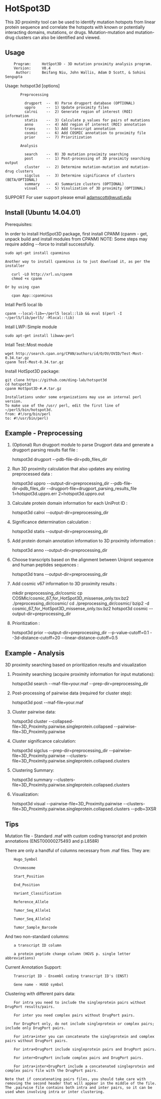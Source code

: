 HotSpot3D
===========

This 3D proximity tool can be used to identify mutation hotspots from linear protein sequence and correlate the hotspots with known or potentially interacting domains, mutations, or drugs. Mutation-mutation and mutation-drug clusters can also be identified and viewed.

Usage
-----

        Program:     HotSpot3D - 3D mutation proximity analysis program.
        Version:     V0.4
         Author:     Beifang Niu, John Wallis, Adam D Scott, & Sohini Sengupta

  Usage: hotspot3d <command> [options]

           Preprocessing

             drugport  --  0) Parse drugport database (OPTIONAL)
             uppro     --  1) Update proximity files
             calroi    --  2) Generate region of interest (ROI) information
             statis    --  3) Calculate p_values for pairs of mutations
             anno      --  4) Add region of interest (ROI) annotation
             trans     --  5) Add transcript annotation
             cosmic    --  6) Add COSMIC annotation to proximity file
             prior     --  7) Prioritization

           Analysis

             search    --  0) 3D mutation proximity searching
             post      --  1) Post-processing of 3D proximity searching output
             cluster   --  2) Determine mutation-mutation and mutation-drug clusters
             sigclus   --  3) Determine significance of clusters (BETA/OPTIONAL)
             summary   --  4) Summarize clusters (OPTIONAL)
             visual    --  5) Visulization of 3D proximity (OPTIONAL)

SUPPORT
For user support please email adamscott@wustl.edu


Install (Ubuntu 14.04.01)
-------

Prerequisites:

In order to install HotSpot3D package, first install CPANM
(cpanm - get, unpack build and install modules from CPANM)
NOTE: Some steps may require adding --force to install successfully.

    sudo apt-get install cpanminus

    Another way to install cpanminus is to just download it, as per the installer
        
       curl -LO http://xrl.us/cpanm
       chmod +x cpanm

    Or by using cpan

       cpan App::cpanminus

Intall Perl5 local lib

    cpanm --local-lib=~/perl5 local::lib && eval $(perl -I ~/perl5/lib/perl5/ -Mlocal::lib)

Intall LWP::Simple module

    sudo apt-get install libwww-perl

Intall Test::Most module
        
    wget http://search.cpan.org/CPAN/authors/id/O/OV/OVID/Test-Most-0.34.tar.gz
    cpanm Test-Most-0.34.tar.gz

Install HotSpot3D package: 
        
    git clone https://github.com/ding-lab/hotspot3d
    cd hotspot3d
    cpanm HotSpot3D-#.#.tar.gz

    Installations under some organizations may use an internal perl version.
    To make use of the /usr/ perl, edit the first line of ~/perl5/bin/hotspot3d.
    from: #!/org/bin/perl
    to: #!/usr/bin/perl)

Example - Preprocessing
-----------------------

1. (Optional) Run drugport module to parse Drugport data and generate a drugport parsing results flat file :

    hotspot3d drugport --pdb-file-dir=pdb_files_dir

2. Run 3D proximity calculation that also updates any existing preprocessed data :

    hotspot3d uppro --output-dir=preprocessing_dir --pdb-file-dir=pdb_files_dir --drugport-file=drugport_parsing_results_file 1>hotspot3d.uppro.err 2>hotspot3d.uppro.out

3. Calculate protein domain information for each UniProt ID : 

    hotspot3d calroi --output-dir=preprocessing_dir

4. Significance determination calculation :  

    hotspot3d statis --output-dir=preprocessing_dir

5. Add protein domain annotation information to 3D proximity information :

    hotspot3d anno --output-dir=preprocessing_dir

6. Choose transcripts based on the alignment between Uniprot sequence and human peptides sequences :

    hotspot3d trans --output-dir=preprocessing_dir

7. Add cosmic v67 information to 3D proximity results :

    mkdir preprocessing_dir/cosmic
    cp COSMIc/cosmic_67_for_HotSpot3D_missense_only.tsv.bz2 ./preprocessing_dir/cosmic/
    cd ./preprocessing_dir/cosmic/ 
    bzip2 -d cosmic_67_for_HotSpot3D_missense_only.tsv.bz2
    hotspot3d cosmic --output-dir=preprocessing_dir

8. Prioritization :

    hotspot3d prior --output-dir=preprocessing_dir --p-value-cutoff=0.1 --3d-distance-cutoff=20 --linear-distance-cutoff=0.5

Example - Analysis
------------------

3D proximity searching based on prioritization results and visualization

1. Proximity searching (acquire proximity information for input mutations):

    hotspot3d search --maf-file=your.maf --prep-dir=preprocessing_dir

2. Post-processing of pairwise data (required for cluster step):

    hotspot3d post --maf-file=your.maf

3. Cluster pairwise data:

    hotspot3d cluster --collapsed-file=3D_Proximity.pairwise.singleprotein.collapsed --pairwise-file=3D_Proximity.pairwise

4. Cluster significance calculation:

    hotspot3d sigclus --prep-dir=preprocessing_dir --pairwise-file=3D_Proximity.pairwise --clusters-file=3D_Proximity.pairwise.singleprotein.collapsed.clusters

5. Clustering Summary:

    hotspot3d summary --clusters-file=3D_Proximity.pairwise.singleprotein.collapsed.clusters

6. Visualization:

    hotspot3d visual --pairwise-file=3D_Proximity.pairwise --clusters-file=3D_Proximity.pairwise.singleprotein.collapsed.clusters --pdb=3XSR

Tips
----

Mutation file - Standard .maf with custom coding transcript and protein annotations (ENST00000275493 and p.L858R)

There are only a handful of columns necessary from .maf files. They are:

		Hugo_Symbol
		
		Chromosome
		
		Start_Position
		
		End_Position
		
		Variant_Classification
		
		Reference_Allele
		
		Tumor_Seq_Allele1
		
		Tumor_Seq_Allele2
		
		Tumor_Sample_Barcode

And two non-standard columns:

		a transcript ID column
		
		a protein peptide change column (HGVS p. single letter abbreviations)

Current Annotation Support:

		Transcript ID - Ensembl coding transcript ID's (ENST)

		Gene name - HUGO symbol

Clustering with different pairs data:

		For intra you need to include the singleprotein pairs without DrugPort results/pairs.

		For inter you need complex pairs without DrugPort pairs.

		For DrugPort only, do not include singleprotein or complex pairs; include only DrugPort pairs.

		For intra+inter you can concatenate the singleprotein and complex pairs without DrugPort pairs.

		For intra+DrugPort include singleprotein pairs and DrugPort pairs.

		For inter+DrugPort include complex pairs and DrugPort pairs.

		For intra+inter+DrugPort include a concatenated singleprotein and complex pairs file with the DrugPort pairs.

	Note that if concatenating pairs files, you should take care with removing the second header that will appear in the middle of the file. The .pairwise file contains both intra and inter pairs, so it can be used when involving intra or inter clustering.
